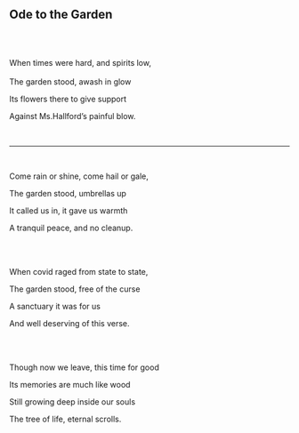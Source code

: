 ## **Ode to the Garden**  

<br>
<br>

When times were hard, and spirits low,  
<br>
The garden stood, awash in glow  

Its flowers there to give support  

Against Ms.Hallford’s painful blow.  

<br>

***

<br>

Come rain or shine, come hail or gale,  

The garden stood, umbrellas up  

It called us in, it gave us warmth  

A tranquil peace, and no cleanup.  

<br>
<br>

When covid raged from state to state,  

The garden stood, free of the curse  

A sanctuary it was for us  

And well deserving of this verse.  

<br>
<br>

Though now we leave, this time for good  

Its memories are much like wood  

Still growing deep inside our souls  

The tree of life, eternal scrolls.

